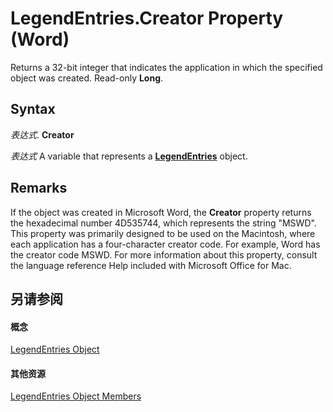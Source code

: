 
# LegendEntries.Creator Property (Word)

Returns a 32-bit integer that indicates the application in which the specified object was created. Read-only  **Long**.


## Syntax

 _表达式_. **Creator**

 _表达式_ A variable that represents a **[LegendEntries](3d130934-8a2d-a2f5-b609-3ab34f406dc4.md)** object.


## Remarks

If the object was created in Microsoft Word, the  **Creator** property returns the hexadecimal number 4D535744, which represents the string "MSWD". This property was primarily designed to be used on the Macintosh, where each application has a four-character creator code. For example, Word has the creator code MSWD. For more information about this property, consult the language reference Help included with Microsoft Office for Mac.


## 另请参阅


#### 概念


[LegendEntries Object](3d130934-8a2d-a2f5-b609-3ab34f406dc4.md)
#### 其他资源


[LegendEntries Object Members](http://msdn.microsoft.com/library/978cb676-add9-3028-8721-a5d473ddc407%28Office.15%29.aspx)